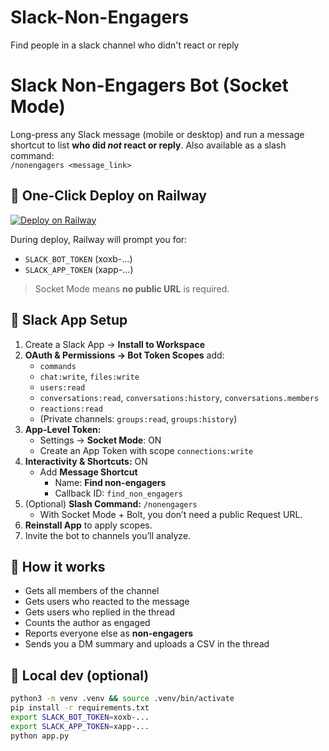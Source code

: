# Slack-Non-Engagers
Find people in a slack channel who didn't react or reply

# Slack Non-Engagers Bot (Socket Mode)

Long-press any Slack message (mobile or desktop) and run a message shortcut to list **who did _not_ react or reply**. Also available as a slash command:  
`/nonengagers <message_link>`

## 🚀 One-Click Deploy on Railway

[![Deploy on Railway](https://railway.app/button.svg)](https://railway.app/new/template?repo=https://github.com/kwatts12/Slack-Non-Engagers/tree/main)

During deploy, Railway will prompt you for:
- `SLACK_BOT_TOKEN` (xoxb-…)
- `SLACK_APP_TOKEN` (xapp-…)

> Socket Mode means **no public URL** is required.

## 🔧 Slack App Setup

1. Create a Slack App → **Install to Workspace**
2. **OAuth & Permissions → Bot Token Scopes** add:
   - `commands`
   - `chat:write`, `files:write`
   - `users:read`
   - `conversations:read`, `conversations:history`, `conversations.members`
   - `reactions:read`
   - (Private channels: `groups:read`, `groups:history`)
3. **App-Level Token:**  
   - Settings → **Socket Mode**: ON  
   - Create an App Token with scope `connections:write`
4. **Interactivity & Shortcuts:** ON  
   - Add **Message Shortcut**  
     - Name: **Find non-engagers**  
     - Callback ID: `find_non_engagers`
5. (Optional) **Slash Command:** `/nonengagers`  
   - With Socket Mode + Bolt, you don’t need a public Request URL.
6. **Reinstall App** to apply scopes.
7. Invite the bot to channels you’ll analyze.

## 🧠 How it works

- Gets all members of the channel
- Gets users who reacted to the message
- Gets users who replied in the thread
- Counts the author as engaged
- Reports everyone else as **non-engagers**
- Sends you a DM summary and uploads a CSV in the thread

## 🏃 Local dev (optional)

```bash
python3 -m venv .venv && source .venv/bin/activate
pip install -r requirements.txt
export SLACK_BOT_TOKEN=xoxb-...
export SLACK_APP_TOKEN=xapp-...
python app.py
